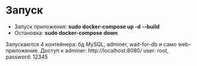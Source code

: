 # Запуск

* Запуск приложения: **sudo docker-compose up -d --build**
* Остановка: **sudo docker-compose down**

Запускаются 4 контейнера: бд MySQL, adminer, wait-for-db и само web-приложение.
Доступ к adminer: http://localhost:8080/ user: root, password: 12345
